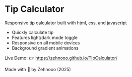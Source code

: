 # Tip Calculator

Responsive tip calculator built with html, css, and javascript

- Quickly calculate tip 
- Features light/dark mode toggle
- Responsive on all mobile devices
- Background gradient animations

Live Demo: 👉 https://zehnooo.github.io/TipCalculator/

Made with 🤍 by Zehnooo (2025)

